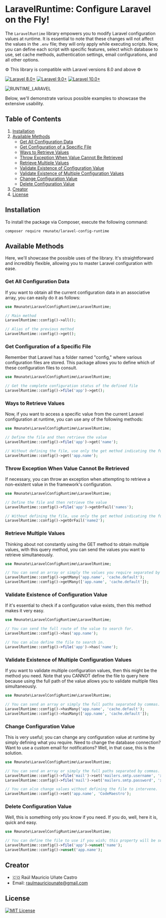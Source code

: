 # LaravelRuntime: Configure Laravel on the Fly!

The `LaravelRuntime` library empowers you to modify Laravel configuration values at runtime. It is essential to note that these changes will not affect the values in the `.env` file; they will only apply while executing scripts. Now, you can define each script with specific features, select which database to use, set cache methods, authentication settings, email configurations, and all other options.

⚙️ This library is compatible with Laravel versions 8.0 and above ⚙️

[![Laravel 8.0+](https://img.shields.io/badge/Laravel-8.0%2B-orange.svg)](https://laravel.com)
[![Laravel 9.0+](https://img.shields.io/badge/Laravel-9.0%2B-orange.svg)](https://laravel.com)
[![Laravel 10.0+](https://img.shields.io/badge/Laravel-10.0%2B-orange.svg)](https://laravel.com)

![RUNTIME_LARAVEL](https://github.com/rmunate/PHPInfoServer/assets/91748598/b3f78d8b-9f01-4c81-8d08-a0f86791c4f9)

Below, we'll demonstrate various possible examples to showcase the extensive usability.

## Table of Contents

1. [Installation](#installation)
2. [Available Methods](#available-methods)
    - [Get All Configuration Data](#get-all-configuration-data)
    - [Get Configuration of a Specific File](#get-configuration-of-a-specific-file)
    - [Ways to Retrieve Values](#ways-to-retrieve-values)
    - [Throw Exception When Value Cannot Be Retrieved](#throw-exception-when-value-cannot-be-retrieved)
    - [Retrieve Multiple Values](#retrieve-multiple-values)
    - [Validate Existence of Configuration Value](#validate-existence-of-configuration-value)
    - [Validate Existence of Multiple Configuration Values](#validate-existence-of-multiple-configuration-values)
    - [Change Configuration Value](#change-configuration-value)
    - [Delete Configuration Value](#delete-configuration-value)
3. [Creator](#creator)
4. [License](#license)

## Installation

To install the package via Composer, execute the following command:

```shell
composer require rmunate/laravel-config-runtime
```

## Available Methods

Here, we'll showcase the possible uses of the library. It's straightforward and incredibly flexible, allowing you to master Laravel configuration with ease.

### Get All Configuration Data

If you want to obtain all the current configuration data in an associative array, you can easily do it as follows:

```php
use Rmunate\LaravelConfigRuntime\LaravelRuntime;

// Main method
LaravelRuntime::config()->all();

// Alias of the previous method
LaravelRuntime::config()->get();
```

### Get Configuration of a Specific File

Remember that Laravel has a folder named "config," where various configuration files are stored. This package allows you to define which of these configuration files to consult.

```php
use Rmunate\LaravelConfigRuntime\LaravelRuntime;

// Get the complete configuration status of the defined file
LaravelRuntime::config()->file('app')->get();
```

### Ways to Retrieve Values

Now, if you want to access a specific value from the current Laravel configuration at runtime, you can use any of the following methods:

```php
use Rmunate\LaravelConfigRuntime\LaravelRuntime;

// Define the file and then retrieve the value
LaravelRuntime::config()->file('app')->get('name');

// Without defining the file, use only the get method indicating the full path
LaravelRuntime::config()->get('app.name');
```

### Throw Exception When Value Cannot Be Retrieved

If necessary, you can throw an exception when attempting to retrieve a non-existent value in the framework's configuration.

```php
use Rmunate\LaravelConfigRuntime\LaravelRuntime;

// Define the file and then retrieve the value
LaravelRuntime::config()->file('app')->getOrFail('names');

// Without defining the file, use only the get method indicating the full path
LaravelRuntime::config()->getOrFail('name2');
```

### Retrieve Multiple Values

Thinking about not constantly using the GET method to obtain multiple values, with this query method, you can send the values you want to retrieve simultaneously.

```php
use Rmunate\LaravelConfigRuntime\LaravelRuntime;

// You can send an array or simply the values you require separated by commas.
LaravelRuntime::config()->getMany('app.name', 'cache.default');
LaravelRuntime::config()->getMany(['app.name', 'cache.default']);
```

### Validate Existence of Configuration Value

If it's essential to check if a configuration value exists, then this method makes it very easy.

```php
use Rmunate\LaravelConfigRuntime\LaravelRuntime;

// You can send the full route of the value to search for.
LaravelRuntime::config()->has('app.name');

// You can also define the file to search in.
LaravelRuntime::config()->file('app')->has('name');
```

### Validate Existence of Multiple Configuration Values

If you want to validate multiple configuration values, then this might be the method you need. Note that you CANNOT define the file to query here because using the full path of the value allows you to validate multiple files simultaneously.

```php
use Rmunate\LaravelConfigRuntime\LaravelRuntime;

// You can send an array or simply the full paths separated by commas.
LaravelRuntime::config()->hasMany('app.name', 'cache.default');
LaravelRuntime::config()->hasMany(['app.name', 'cache.default']);
```

### Change Configuration Value

This is very useful; you can change any configuration value at runtime by simply defining what you require. Need to change the database connection? Want to use a custom email for notifications? Well, in that case, this is the solution.

```php
use Rmunate\LaravelConfigRuntime\LaravelRuntime;

// You can send an array or simply the full paths separated by commas.
LaravelRuntime::config()->file('mail')->set('mailers.smtp.username', 'xxxx@xxxx.com');
LaravelRuntime::config()->file('mail')->set('mailers.smtp.password', 'xxxxxxx');

// You can also change values without defining the file to intervene.
LaravelRuntime::config()->set('app.name', 'CodeMaestro');
```

### Delete Configuration Value

Well, this is something only you know if you need. If you do, well, here it is, quick and easy.

```php
use Rmunate\LaravelConfigRuntime\LaravelRuntime;

// You can define the file to use if you wish; this property will be set to null while the script finishes.
LaravelRuntime::config()->file('app')->unset('name');
LaravelRuntime::config()->unset('app.name');
```

## Creator

- 🇨🇴 Raúl Mauricio Uñate Castro
- Email: raulmauriciounate@gmail.com

## License

[![MIT License](https://img.shields.io/badge/License-MIT-green.svg)](https://choosealicense.com/licenses/mit/)